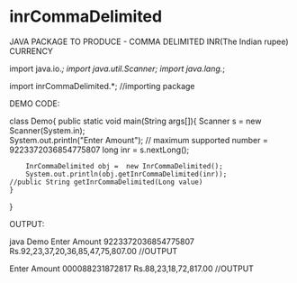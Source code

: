 # inrCommaDelimited
JAVA PACKAGE TO PRODUCE - COMMA DELIMITED INR(The Indian rupee) CURRENCY



import java.io.*;
import java.util.Scanner;
import java.lang.*;

import inrCommaDelimited.*;    //importing package

DEMO CODE:

class Demo{
	public static void main(String args[]){
		Scanner s = new Scanner(System.in);		
		System.out.println("Enter Amount");   // maximum supported number = 9223372036854775807
		long inr = s.nextLong();
		
		InrCommaDelimited obj =  new InrCommaDelimited();
		System.out.println(obj.getInrCommaDelimited(inr));			//public String getInrCommaDelimited(Long value)
	}
}


OUTPUT:

java Demo
Enter Amount
9223372036854775807
Rs.92,23,37,20,36,85,47,75,807.00  //OUTPUT

Enter Amount
000088231872817
Rs.88,23,18,72,817.00 //OUTPUT

